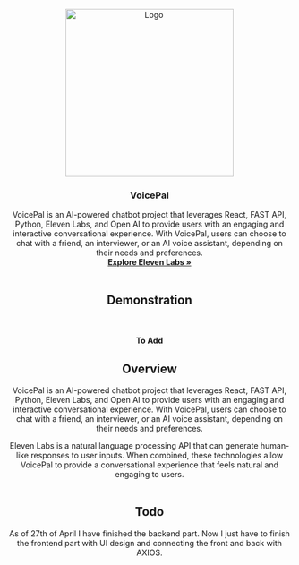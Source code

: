 <!-- PROJECT LOGO -->
<br />
<div align="center">
    <img src="https://i.imgur.com/3zPaqAJ.png" alt="Logo" width="300" height="300">
  </a>

  <h3 align="center">VoicePal</h3>

  <p align="center">
    VoicePal is an AI-powered chatbot project that leverages React, FAST API, Python, Eleven Labs, and Open AI to provide users with an engaging and interactive conversational experience. With VoicePal, users can choose to chat with a friend, an interviewer, or an AI voice assistant, depending on their needs and preferences.
    <br />
    <a href="https://beta.elevenlabs.io/"><strong>Explore Eleven Labs »</strong></a>
    <br />
    <br />
    <h2><a>Demonstration</a></h2>
    <br />
    <br />
    <strong>To Add</strong>

    
  </p>
  
  <h2 align="center"><a>Overview</a></h2>

  <p align="center">
   VoicePal is an AI-powered chatbot project that leverages React, FAST API, Python, Eleven Labs, and Open AI to provide users with an engaging and interactive conversational experience. With VoicePal, users can choose to chat with a friend, an interviewer, or an AI voice assistant, depending on their needs and preferences.

Eleven Labs is a natural language processing API that can generate human-like responses to user inputs. When combined, these technologies allow VoicePal to provide a conversational experience that feels natural and engaging to users.
    <br />
        <br />
      </p>
    
  <h2 align="center"><a>Todo</a></h2>
    <p align="center">
        As of 27th of April I have finished the backend part. 
        Now I just have to finish the frontend part with UI design and connecting the front and back with AXIOS.
    <br />
      </p>
</div>



